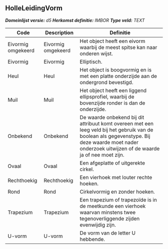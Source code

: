 ﻿## HolleLeidingVorm

*__Domeinlijst versie:__ d5*
*__Herkomst definitie:__ IMBOR*
*__Type veld:__ TEXT*

|__Code__ |__Description__ |__Definitie__	|
|	---	|	---	|   ---	| 
| Eivormig omgekeerd | Eivormig omgekeerd | Het object heeft een eivorm waarbij de meest spitse kan naar onderen wijst. |
| Eivormig | Eivormig | Elliptisch. |
| Heul | Heul | Het object is boogvormig en is met een platte onderzijde aan de ondergrond bevestigd. |
| Muil | Muil | Het object heeft een liggend ellipsprofiel, waarbij de bovenzijde ronder is dan de onderzijde. |
| Onbekend | Onbekend | De waarde onbekend bij dit attribuut komt overeen met een leeg veld bij het gebruik van de boolean als gegevenstype. Bij deze waarde moet nader onderzoek uitwijzen of de waarde ja of nee moet zijn. |
| Ovaal | Ovaal | Een afgeplatte of uitgerekte cirkel. |
| Rechthoekig | Rechthoekig | Een vierhoek met louter rechte hoeken. |
| Rond | Rond | Cirkelvormig en zonder hoeken. |
| Trapezium | Trapezium | Een trapezium of trapezoïde is in de meetkunde een vierhoek waarvan minstens twee tegenoverliggende zijden evenwijdig zijn. |
| U-vorm | U-vorm | De vorm van de letter U hebbende. |
